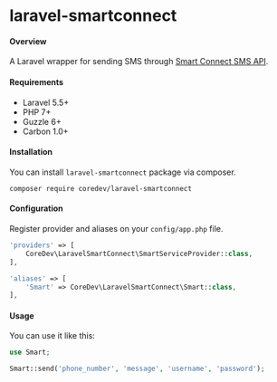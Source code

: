 # laravel-smartconnect

#### Overview

A Laravel wrapper for sending SMS through [Smart Connect SMS API](https://messagingsuite.smart.com.ph/).



#### Requirements

- Laravel 5.5+
- PHP 7+
- Guzzle 6+
- Carbon 1.0+



#### Installation

You can install `laravel-smartconnect` package via composer.

```
composer require coredev/laravel-smartconnect
```



#### Configuration

Register provider and aliases on your `config/app.php` file.

```php
'providers' => [
    CoreDev\LaravelSmartConnect\SmartServiceProvider::class,
],

'aliases' => [
    'Smart' => CoreDev\LaravelSmartConnect\Smart::class,
],
```



#### Usage

You can use it like this: 

```php
use Smart;

Smart::send('phone_number', 'message', 'username', 'password');
```
